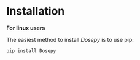 # Installation

**For linux users**

The easiest method to install *Dosepy* is to use pip:

```{code-block}
pip install Dosepy
```